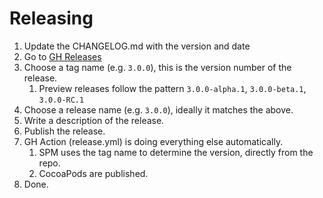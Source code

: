Releasing
=========

 1. Update the CHANGELOG.md with the version and date 
 2. Go to [GH Releases](https://github.com/PostHog/posthog-ios/releases)
 3. Choose a tag name (e.g. `3.0.0`), this is the version number of the release.
     1. Preview releases follow the pattern `3.0.0-alpha.1`, `3.0.0-beta.1`, `3.0.0-RC.1`
 4. Choose a release name (e.g. `3.0.0`), ideally it matches the above.
 5. Write a description of the release.
 6. Publish the release.
 7. GH Action (release.yml) is doing everything else automatically.
      1. SPM uses the tag name to determine the version, directly from the repo.
      2. CocoaPods are published.
 8. Done.
